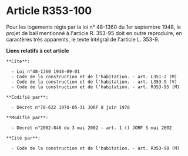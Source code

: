 # Article R353-100

Pour les logements régis par la loi n° 48-1360 du 1er septembre 1948, le projet de bail mentionné à l'article R. 353-95 doit
en outre reproduire, en caractères très apparents, le texte intégral de l'article L. 353-9.

**Liens relatifs à cet article**

	**Cite**:

	  - Loi n°48-1360 1948-09-01
	  - Code de la construction et de l'habitation. - art. L351-2 (M)
	  - Code de la construction et de l'habitation. - art. L353-9 (V)
	  - Code de la construction et de l'habitation. - art. R353-95 (M)

	**Codifié par**:

	  - Décret n°78-622 1978-05-31 JORF 8 juin 1978

	**Modifié par**:

	  - Décret n°2002-846 du 3 mai 2002 - art. 1 () JORF 5 mai 2002

	**Cité par**:

	  - Code de la construction et de l'habitation. - art. R353-98 (M)
